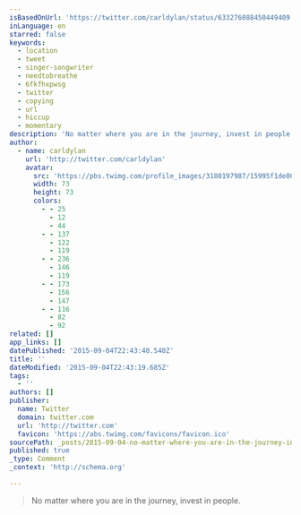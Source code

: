 ```yaml
---
isBasedOnUrl: 'https://twitter.com/carldylan/status/633276088450449409'
inLanguage: en
starred: false
keywords:
  - location
  - tweet
  - singer-songwriter
  - needtobreathe
  - 6fkfhxpwsg
  - twitter
  - copying
  - url
  - hiccup
  - momentary
description: 'No matter where you are in the journey, invest in people. '
author:
  - name: carldylan
    url: 'http://twitter.com/carldylan'
    avatar:
      src: 'https://pbs.twimg.com/profile_images/3180197987/15995f1de0031931c61c7a8ae20306d4_bigger.jpeg'
      width: 73
      height: 73
      colors:
        - - 25
          - 12
          - 44
        - - 137
          - 122
          - 119
        - - 236
          - 146
          - 119
        - - 173
          - 156
          - 147
        - - 116
          - 82
          - 92
related: []
app_links: []
datePublished: '2015-09-04T22:43:40.540Z'
title: ''
dateModified: '2015-09-04T22:43:19.685Z'
tags:
  - ''
authors: []
publisher:
  name: Twitter
  domain: twitter.com
  url: 'http://twitter.com'
  favicon: 'https://abs.twimg.com/favicons/favicon.ico'
sourcePath: _posts/2015-09-04-no-matter-where-you-are-in-the-journey-invest-in-people.md
published: true
_type: Comment
_context: 'http://schema.org'

---
```

> No matter where you are in the journey, invest in people.